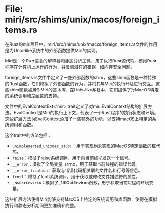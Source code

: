 # File: miri/src/shims/unix/macos/foreign_items.rs

在Rust的miri项目中，miri/src/shims/unix/macos/foreign_items.rs文件的作用是为Unix-like系统中的外部函数提供Miri的实现。

Miri是一个Rust语言的解释器和静态分析工具，用于执行Rust源代码，模拟Rust程序在计算机上运行的行为，并检测潜在的错误，如内存安全问题。

foreign_items.rs文件中定义了一些外部函数的shim，这些shim函数是一种特殊的Rust函数，它们模拟了外部函数的行为，并将其与Miri的执行环境进行交互。这些shim函数被用作Miri的基本库，在Unix-like系统中，它们提供了对MacOS特定的系统调用和库函数的支持。

文件中的EvalContextExt<'mir> trait定义了对mir::EvalContext结构的扩展方法。EvalContext是Miri的执行上下文，代表了一个Rust程序的执行状态和环境。这些扩展方法为EvalContext添加了一些额外的功能，以支持macOS上特定的系统调用和函数。

这个trait中的方法包括：
- `unimplemented_unixmac_stub!`：用于实现尚未实现的MacOS特定函数的桩代码。
- `raise`：模拟了raise系统调用，用于向当前线程发送一个信号。
- `__error`：模拟了全局变量_errno，用于获取当前线程的错误代码。
- `__error_location`：获取与错误代码相关联的文件名和行号等信息。
- `fcntl`：模拟了fcntl系统调用，用于获取或修改文件描述符的属性。
- `_NSGetEnviron`：模拟了_NSGetEnviron函数，用于获取当前进程的环境变量。

这些扩展方法使得Miri能够支持MacOS上特定的系统调用和库函数，使得在模拟执行和静态分析期间更加准确和完整。

